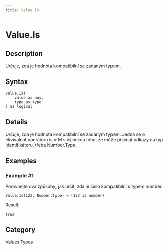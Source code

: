 ```yaml
---
title: Value.Is
---
```


# Value.Is


## Description

Určuje, zda je hodnota kompatibilní se zadaným typem.


## Syntax

```powerquery
Value.Is(
    value as any,
    type as type
) as logical
```


## Details

Určuje, zda je hodnota kompatibilní se zadaným typem. Jedná se o ekvivalent operátoru is v M s výjimkou toho, že může přijímat odkazy na typ identifikátoru, třeba Number.Type.


## Examples

### Example #1 
Porovnejte dva způsoby, jak určit, zda je číslo kompatibilní s typem number.
```powerquery
Value.Is(123, Number.Type) = (123 is number)
```

Result: 
```powerquery
true
```




## Category
Values.Types
